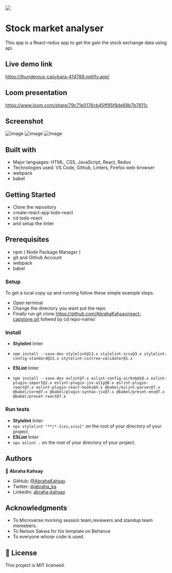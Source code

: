 ![](https://img.shields.io/badge/Microverse-blueviolet)

# Stock market analyser

This app is a React-redux app to get the gain the stock exchange data using api.

## Live demo link

https://thunderous-capybara-414788.netlify.app/

## Loom presentation

https://www.loom.com/share/79c71e0176cb45ff95f8de69b7b7611c

## Screenshot

![image](https://user-images.githubusercontent.com/75738563/187927680-a5d7995c-4e2a-4f92-a3ed-33d7363fbffb.png)
![image](https://user-images.githubusercontent.com/75738563/187927890-0a17c633-a1b0-4d16-b467-34647c1b3e50.png)
![image](https://user-images.githubusercontent.com/75738563/187928806-1136c4d0-82f7-442b-8b71-19ac17b6681f.png)

## Built with

- Major languages: HTML, CSS, JavaScript, React, Redux
- Technologies used: VS Code, Github, Linters, Firefox web-browser
- webpack
- babel

## Getting Started

- Clone the repository
- create-react-app todo-react
- cd todo-react
- and setup the linter

## Prerequisites

- npm ( Node Package Manager )
- git and Github Account
- webpack
- babel

### Setup

To get a local copy up and running follow these simple example steps.

- Open terminal
- Change the directory you want put the repo
- Finally run git clone https://github.com/AbrahaKahsay/react-capstone.git follwed by cd repo-name/

### Install

- **Stylelint** linter

- `npm install --save-dev stylelint@13.x stylelint-scss@3.x stylelint-config-standard@21.x stylelint-csstree-validator@1.x`

- **ESLint** linter
- `npm install --save-dev eslint@7.x eslint-config-airbnb@18.x eslint-plugin-import@2.x eslint-plugin-jsx-a11y@6.x eslint-plugin-react@7.x eslint-plugin-react-hooks@4.x @babel/eslint-parser@7.x @babel/core@7.x @babel/plugin-syntax-jsx@7.x @babel/preset-env@7.x @babel/preset-react@7.x`

### Run tests

- **Stylelint** linter
- `npx stylelint "**/*.{css,scss}"` on the root of your directory of your project.
- **ESLint** linter
- `npx eslint .` on the root of your directory of your project.

## Authors

👤 **Abraha Kahsay**

- GitHub: [@AbrahaKahsay](https://github.com/AbrahaKahsay)
- Twitter: [@abraha_ka](https://twitter.com/abraha_ka)
- LinkedIn: [abraha-kahsay](www.linkedin.com/in/abraha-kahsay-492771135/)

## Acknowledgments

- To Microverse morning session team,reviewers and standup team memebers.
- To Nelson Sakwa for his template on Behance
- To everyone whose code is used.

## 📝 License

This project is MIT licensed.
